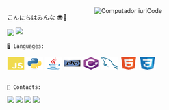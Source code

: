 <img src="https://static.wikia.nocookie.net/liberproeliis/images/a/a1/Darth-vader-the-phantom-menace-obsessed-30.png/revision/latest?cb=20191221062750&path-prefix=pt-br" width="300px" align="right" alt="Computador iuriCode">

<!-- Frase principal -->
<p align="left">こんにちはみんな 😎👊</p>

<!-- Estatísticas -->
<img align="center" src="https://github-readme-stats.vercel.app/api/top-langs/?username=flipe27&theme=dark&hide_langs_below=1">
<img height="180em" src="https://github-readme-stats.vercel.app/api?username=flipe27&show_icons=true&theme=dark&include_all_commits=true&count_private=true">

<!-- Linguagens -->
<div style="display: inline_block" align="left">
  <p><code>🖥 Languages:</code></p>
  <img align="center" alt="paulo_js" height="30" width="40" src="https://raw.githubusercontent.com/devicons/devicon/master/icons/javascript/javascript-plain.svg">
  <img align="center" alt="paulo_python" height="30" width="40" src="https://raw.githubusercontent.com/devicons/devicon/master/icons/python/python-original.svg">
  <img align="center" alt="paulo_java" height="30" width="40" src="https://raw.githubusercontent.com/devicons/devicon/master/icons/java/java-original.svg">
  <img align="center" alt="paulo_php" height="30" width="40" src="https://raw.githubusercontent.com/devicons/devicon/master/icons/php/php-original.svg">
  <img align="center" alt="paulo_csharp" height="30" width="40" src="https://raw.githubusercontent.com/devicons/devicon/master/icons/csharp/csharp-original.svg">
  <img align="center" alt="paulo_my-sql" height="30" width="40" src="https://raw.githubusercontent.com/devicons/devicon/master/icons/mysql/mysql-original.svg">
  <img align="center" alt="paulo_html" height="30" width="40" src="https://raw.githubusercontent.com/devicons/devicon/master/icons/html5/html5-original.svg">
  <img align="center" alt="paulo_css" height="30" width="40" src="https://raw.githubusercontent.com/devicons/devicon/master/icons/css3/css3-original.svg">
</div>

<!-- Contatos -->
<div style="display: inline_block" align="left"></br>
  <p><code>💌 Contacts:</code><p>
  <a href="https://wa.me/+5561982487549" alt="WhatsApp">
  <img src="https://img.shields.io/badge/-WhatsApp-25d366?style=flat-square&labelColor=25d366&logo=whatsapp&logoColor=white"></a>
  <a href="https://www.facebook.com/profile.php?id=100006626899163" alt="Facebook">
  <img src="https://img.shields.io/badge/-Facebook-3b5998?style=flat-square&labelColor=3b5998&logo=facebook&logoColor=white"></a>
  <a href="https://www.instagram.com/fellipi_paulo/" alt="Instagram">
  <img src="https://img.shields.io/badge/-Instagram-DF0174?style=flat-square&labelColor=DF0174&logo=instagram&logoColor=white"></a>
  <a href="https://www.linkedin.com/in/paulo-fellipe-91a67b214/" alt="Linkedin">
  <img src="https://img.shields.io/badge/-Linkedin-0e76a8?style=flat-square&logo=Linkedin&logoColor=white"></a>
</div>
